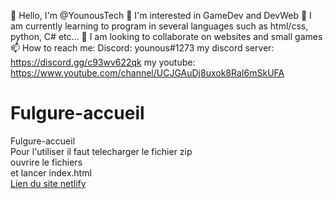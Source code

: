 👋 Hello, I'm @YounousTech
👀 I'm interested in GameDev and DevWeb
🌱 I am currently learning to program in several languages ​​such as html/css, python, C# etc...
💞️ I am looking to collaborate on websites and small games
📫 How to reach me: Discord: younous#1273 my discord server: https://discord.gg/c93wv622qk my youtube: https://www.youtube.com/channel/UCJGAuDj8uxok8RaI6mSkUFA
# Fulgure-accueil
Fulgure-accueil <br>
Pour l'utiliser il faut telecharger le fichier zip <br>
ouvrire le fichiers <br>
et lancer index.html <br>
<a href="https://fulgure-v1.netlify.app/">Lien du site netlify</a>
